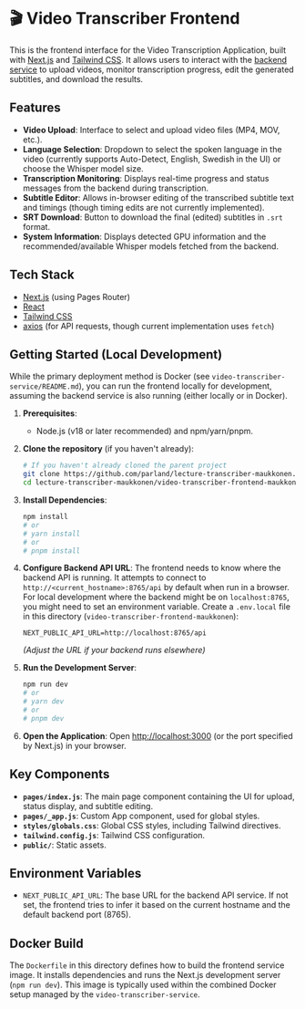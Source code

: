 # 🎬 Video Transcriber Frontend

This is the frontend interface for the Video Transcription Application, built with [Next.js](https://nextjs.org) and [Tailwind CSS](https://tailwindcss.com/). It allows users to interact with the [backend service](../video-transcriber-backend-maukkonen/README.md) to upload videos, monitor transcription progress, edit the generated subtitles, and download the results.

## Features

-   **Video Upload**: Interface to select and upload video files (MP4, MOV, etc.).
-   **Language Selection**: Dropdown to select the spoken language in the video (currently supports Auto-Detect, English, Swedish in the UI) or choose the Whisper model size.
-   **Transcription Monitoring**: Displays real-time progress and status messages from the backend during transcription.
-   **Subtitle Editor**: Allows in-browser editing of the transcribed subtitle text and timings (though timing edits are not currently implemented).
-   **SRT Download**: Button to download the final (edited) subtitles in `.srt` format.
-   **System Information**: Displays detected GPU information and the recommended/available Whisper models fetched from the backend.

## Tech Stack

-   [Next.js](https://nextjs.org/) (using Pages Router)
-   [React](https://reactjs.org/)
-   [Tailwind CSS](https://tailwindcss.com/)
-   [axios](https://axios-http.com/) (for API requests, though current implementation uses `fetch`)

## Getting Started (Local Development)

While the primary deployment method is Docker (see `video-transcriber-service/README.md`), you can run the frontend locally for development, assuming the backend service is also running (either locally or in Docker).

1.  **Prerequisites**:
    -   Node.js (v18 or later recommended) and npm/yarn/pnpm.

2.  **Clone the repository** (if you haven't already):
    ```bash
    # If you haven't already cloned the parent project
    git clone https://github.com/parland/lecture-transcriber-maukkonen.git
    cd lecture-transcriber-maukkonen/video-transcriber-frontend-maukkonen
    ```

3.  **Install Dependencies**:
    ```bash
    npm install
    # or
    # yarn install
    # or
    # pnpm install
    ```

4.  **Configure Backend API URL**:
    The frontend needs to know where the backend API is running. It attempts to connect to `http://<current_hostname>:8765/api` by default when run in a browser. For local development where the backend might be on `localhost:8765`, you might need to set an environment variable. Create a `.env.local` file in this directory (`video-transcriber-frontend-maukkonen`):
    ```.env.local
    NEXT_PUBLIC_API_URL=http://localhost:8765/api
    ```
    *(Adjust the URL if your backend runs elsewhere)*

5.  **Run the Development Server**:
    ```bash
    npm run dev
    # or
    # yarn dev
    # or
    # pnpm dev
    ```

6.  **Open the Application**:
    Open [http://localhost:3000](http://localhost:3000) (or the port specified by Next.js) in your browser.

## Key Components

-   **`pages/index.js`**: The main page component containing the UI for upload, status display, and subtitle editing.
-   **`pages/_app.js`**: Custom App component, used for global styles.
-   **`styles/globals.css`**: Global CSS styles, including Tailwind directives.
-   **`tailwind.config.js`**: Tailwind CSS configuration.
-   **`public/`**: Static assets.

## Environment Variables

-   `NEXT_PUBLIC_API_URL`: The base URL for the backend API service. If not set, the frontend tries to infer it based on the current hostname and the default backend port (8765).

## Docker Build

The `Dockerfile` in this directory defines how to build the frontend service image. It installs dependencies and runs the Next.js development server (`npm run dev`). This image is typically used within the combined Docker setup managed by the `video-transcriber-service`.
